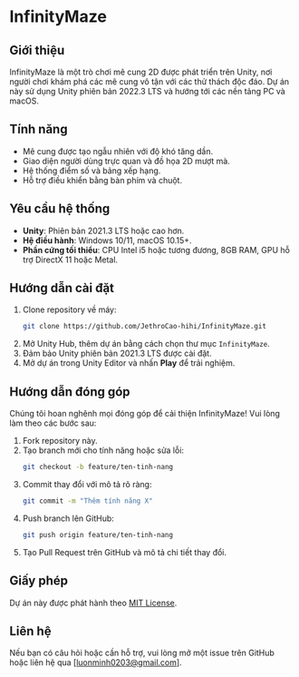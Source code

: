 # InfinityMaze

## Giới thiệu
InfinityMaze là một trò chơi mê cung 2D được phát triển trên Unity, nơi người chơi khám phá các mê cung vô tận với các thử thách độc đáo. Dự án này sử dụng Unity phiên bản 2022.3 LTS và hướng tới các nền tảng PC và macOS.

## Tính năng
- Mê cung được tạo ngẫu nhiên với độ khó tăng dần.
- Giao diện người dùng trực quan và đồ họa 2D mượt mà.
- Hệ thống điểm số và bảng xếp hạng.
- Hỗ trợ điều khiển bằng bàn phím và chuột.

## Yêu cầu hệ thống
- **Unity**: Phiên bản 2021.3 LTS hoặc cao hơn.
- **Hệ điều hành**: Windows 10/11, macOS 10.15+.
- **Phần cứng tối thiểu**: CPU Intel i5 hoặc tương đương, 8GB RAM, GPU hỗ trợ DirectX 11 hoặc Metal.

## Hướng dẫn cài đặt
1. Clone repository về máy:
   ```bash
   git clone https://github.com/JethroCao-hihi/InfinityMaze.git
   ```
2. Mở Unity Hub, thêm dự án bằng cách chọn thư mục `InfinityMaze`.
3. Đảm bảo Unity phiên bản 2021.3 LTS được cài đặt.
4. Mở dự án trong Unity Editor và nhấn **Play** để trải nghiệm.

## Hướng dẫn đóng góp
Chúng tôi hoan nghênh mọi đóng góp để cải thiện InfinityMaze! Vui lòng làm theo các bước sau:
1. Fork repository này.
2. Tạo branch mới cho tính năng hoặc sửa lỗi:
   ```bash
   git checkout -b feature/ten-tinh-nang
   ```
3. Commit thay đổi với mô tả rõ ràng:
   ```bash
   git commit -m "Thêm tính năng X"
   ```
4. Push branch lên GitHub:
   ```bash
   git push origin feature/ten-tinh-nang
   ```
5. Tạo Pull Request trên GitHub và mô tả chi tiết thay đổi.

## Giấy phép
Dự án này được phát hành theo [MIT License](LICENSE).

## Liên hệ
Nếu bạn có câu hỏi hoặc cần hỗ trợ, vui lòng mở một issue trên GitHub hoặc liên hệ qua [luonminh0203@gmail.com].

